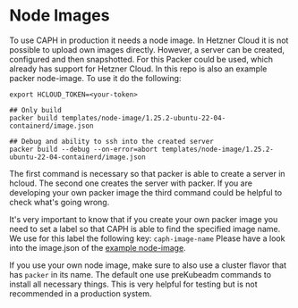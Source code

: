 # Node Images

To use CAPH in production it needs a node image. In Hetzner Cloud it is not possible to upload own images directly. However, a server can be created, configured and then snapshotted. 
For this Packer could be used, which already has support for Hetzner Cloud.
In this repo is also an example packer node-image. To use it do the following:
```shell
export HCLOUD_TOKEN=<your-token>

## Only build
packer build templates/node-image/1.25.2-ubuntu-22-04-containerd/image.json

## Debug and ability to ssh into the created server
packer build --debug --on-error=abort templates/node-image/1.25.2-ubuntu-22-04-containerd/image.json
```

The first command is necessary so that packer is able to create a server in hcloud.
The second one creates the server with packer. If you are developing your own packer image the third command could be helpful to check what's going wrong. 

It's very important to know that if you create your own packer image you need to set a label so that CAPH is able to find the specified image name. We use for this label the following key: `caph-image-name`
Please have a look into the image.json of the [example node-image](/templates/node-image/1.25.2-ubuntu-22-04-containerd/image.json).

If you use your own node image, make sure to also use a cluster flavor that has `packer` in its name. The default one use preKubeadm commands to install all necessary things. This is very helpful for testing but is not recommended in a production system.

